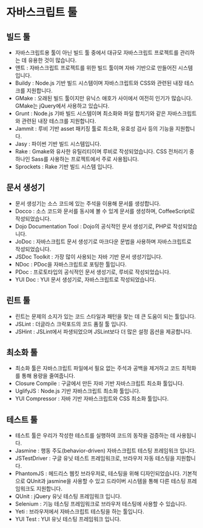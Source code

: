# 자바스크립트 툴

## 빌드 툴

- 자바스크립트용 툴이 아닌 빌드 툴 중에서 대규모 자바스크립트 프로젝트를 관리하는 데 유용한 것이 많습니다.
- 앤트 : 자바스크립트 프로젝트를 위한 빌드 툴이며 자바 기반으로 만들어진 시스템입니다.
- Buildy : Node.js 기반 빌드 시스템이며 자바스크립트와 CSS와 관련된 내장 테스크를 지원합니다.
- GMake : 오래된 빌드 툴이지만 유닉스 애호가 사이에서 여전히 인기가 많습니다. GMake는 jQuery에서 사용하고 있습니다.
- Grunt : Node.js 기바 빌드 시스템이며 최소화와 파일 합치기와 같은 자바스크립트와 관련된 내장 테스크를 지원합니다.
- Jammit : 루비 기반 asset 패키징 툴로 최소화, 유효성 검사 등의 기능을 지원합니다.
- Jasy : 파이썬 기반 빌드 시스템입니다.
- Rake : Gmake와 유사한 유틸리티이며 루비로 작성되었습니다. CSS 전처리기 중 하나인 Sass를 사용하는 프로젝트에서 주로 사용됩니다.
- Sprockets : Rake 기반 빌드 시스템 입니다.

## 문서 생성기

- 문서 생성기는 소스 코드에 있는 주석을 이용해 문서를 생성합니다.
- Docco : 소스 코드와 문서를 동시에 볼 수 있게 문서를 생성하며, CoffeeScript로 작성되었습니다.
- Dojo Documentation Tool : Dojo의 공식적인 문서 생성기로, PHP로 작성되었습니다.
- JoDoc : 자바스크립트 문서 생성기로 마크다운 문법을 사용하며 자바스크립트로 작성되었습니다.
- JSDoc Toolkit : 가장 많이 사용되는 자바 기반 문서 생성기입니다.
- NDoc : PDoc을 자바스크립트로 포팅한 툴입니다.
- PDoc : 프로토타입의 공식적인 문서 생성기로, 루비로 작성되었습니다.
- YUI Doc : YUI 문서 생성기로, 자바스크립트로 작성되었습니다.

## 린트 툴

- 린트는 문제의 소지가 있는 코드 스타일과 패턴을 찾는 데 큰 도움이 되는 툴입니다.
- JSLint : 더글라스 크락포드의 코드 품질 툴 입니다.
- JSHint : JSLint에서 파생되었으며 JSLint보다 더 많은 설정 옵션을 제공합니다.

## 최소화 툴

- 최소화 툴은 자바스크립트 파일에서 필요 없는 주석과 공백을 제거하고 코드 최적화를 통해 용량을 줄여줍니다.
- Closure Compile : 구글에서 만든 자바 기반 자바스크립트 최소화 툴입니다.
- UglifyJS : Node.js 기반 자바스크립트 최소화 툴입니다.
- YUI Compressor : 자바 기반 자바스크립트와 CSS 최소화 툴입니다.

## 테스트 툴

- 테스트 툴은 우리가 작성한 테스트를 실행하여 코드의 동작을 검증하는 데 사용됩니다.
- Jasmine : 행동 주도(behavior-driven) 자바스크립트 테스팅 프레임워크 입니다.
- JSTestDriver : 구글 유닛 테스트 프레임워크로, 브라우저 자동 테스팅을 지원합니다.
- PhantomJS : 헤드리스 웹킷 브라우저로, 테스팅을 위해 디자인되었습니다. 기본적으로 QUnit과 jasmine을 사용할 수 있고 드라이버 시스템을 통해 다른 테스팅 프레임워크도 지원합니다.
- QUnit : jQuery 유닛 테스팅 프레임워크 입니다.
- Selenium : 기능 테스팅 프레임워크로 브라우저 테스팅에 사용할 수 있습니다.
- Yeti : 브라우저에서 자바스크립트 테스팅을 하는 툴입니다.
- YUI Test : YUI 유닛 테스팅 프레임워크 입니다.

